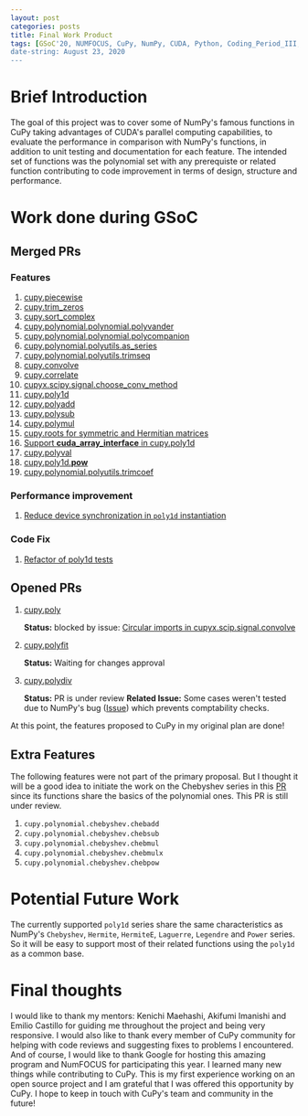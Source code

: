 ```yaml
---
layout: post
categories: posts
title: Final Work Product
tags: [GSoC'20, NUMFOCUS, CuPy, NumPy, CUDA, Python, Coding_Period_III, Week_12, Final_Evaluations]
date-string: August 23, 2020
---
```

<script src="//ajax.googleapis.com/ajax/libs/jquery/1.9.1/jquery.min.js"></script>
<script>window.jQuery || document.write('<script src="_/js/libs/jquery-1.9.1.min.js"><\/script>')</script>


# Brief Introduction

The goal of this project was to cover some of NumPy's famous functions in CuPy taking advantages of CUDA's parallel computing capabilities, to evaluate the performance in comparison with NumPy's functions, in addition to unit testing and documentation for each feature. The intended set of functions was the polynomial set with any prerequiste or related function contributing to code improvement in terms of design, structure and performance.


# Work done during GSoC


## Merged PRs



### Features


1. [cupy.piecewise](https://github.com/cupy/cupy/pull/3329)
2. [cupy.trim_zeros](https://github.com/cupy/cupy/pull/3340)
3. [cupy.sort_complex](https://github.com/cupy/cupy/pull/3348)
4. [cupy.polynomial.polynomial.polyvander](https://github.com/cupy/cupy/pull/3404)
5. [cupy.polynomial.polynomial.polycompanion](https://github.com/cupy/cupy/pull/3398)
6. [cupy.polynomial.polyutils.as_series](https://github.com/cupy/cupy/pull/3398)
7. [cupy.polynomial.polyutils.trimseq](https://github.com/cupy/cupy/pull/3398)
8. [cupy.convolve](https://github.com/cupy/cupy/pull/3371)
9. [cupy.correlate](https://github.com/cupy/cupy/pull/3525)
10. [cupyx.scipy.signal.choose_conv_method](https://github.com/cupy/cupy/pull/3464)
11. [cupy.poly1d](https://github.com/cupy/cupy/pull/3466)
12. [cupy.polyadd](https://github.com/cupy/cupy/pull/3548)
13. [cupy.polysub](https://github.com/cupy/cupy/pull/3593)
14. [cupy.polymul](https://github.com/cupy/cupy/pull/3590)
15. [cupy.roots for symmetric and Hermitian matrices](https://github.com/cupy/cupy/pull/3703)
16. [Support __cuda_array_interface__ in cupy.poly1d](https://github.com/cupy/cupy/pull/3729)
17. [cupy.polyval](https://github.com/cupy/cupy/pull/3725)
18. [cupy.poly1d.__pow__](https://github.com/cupy/cupy/pull/3734)
19. [cupy.polynomial.polyutils.trimcoef](https://github.com/cupy/cupy/pull/3793)


### Performance improvement

1. [Reduce device synchronization in `poly1d` instantiation](https://github.com/cupy/cupy/pull/3563)


### Code Fix

1. [Refactor of poly1d tests](https://github.com/cupy/cupy/pull/3704)



## Opened PRs

1. [cupy.poly](https://github.com/cupy/cupy/pull/3547)

   **Status:** blocked by issue: [Circular imports in cupyx.scip.signal.convolve](https://github.com/cupy/cupy/issues/3821)

2. [cupy.polyfit](https://github.com/cupy/cupy/pull/3747)

    **Status:** Waiting for changes approval

3. [cupy.polydiv](https://github.com/cupy/cupy/pull/3780)
    
    **Status:** PR is under review
    **Related Issue:** Some cases weren't tested due to NumPy's bug ([Issue](https://github.com/numpy/numpy/issues/17076)) which prevents comptability checks.



At this point, the features proposed to CuPy in my original plan are done!



## Extra Features

   The following features were not part of the primary proposal. But I thought it will be a good idea to initiate the work on the Chebyshev series in this [PR](https://github.com/cupy/cupy/pull/3811) since its functions share the basics of the polynomial ones. This PR is still under review.

1. `cupy.polynomial.chebyshev.chebadd`
2. `cupy.polynomial.chebyshev.chebsub`
3. `cupy.polynomial.chebyshev.chebmul`
4. `cupy.polynomial.chebyshev.chebmulx`
5. `cupy.polynomial.chebyshev.chebpow`



# Potential Future Work

The currently supported `poly1d` series share the same characteristics as NumPy's `Chebyshev`, `Hermite`, `HermiteE`, `Laguerre`, `Legendre` and `Power` series. So it will be easy to support most of their related functions using the `poly1d` as a common base. 


# Final thoughts


I would like to thank my mentors: Kenichi Maehashi, Akifumi Imanishi and Emilio Castillo for guiding me throughout the project and being very responsive. I would also like to thank every member of CuPy community for helping with code reviews and suggesting fixes to problems I encountered. And of course, I would like to thank Google for hosting this amazing program and NumFOCUS for participating this year. I learned many new things while contributing to CuPy. This is my first experience working on an open source project and I am grateful that I was offered this opportunity by CuPy. I hope to keep in touch with CuPy's team and community in the future!


